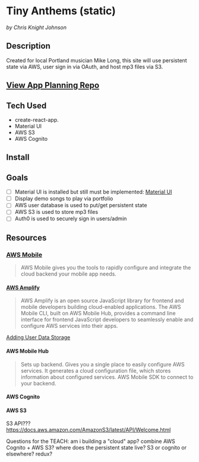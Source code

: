 # Tiny Anthems (static)
*by Chris Knight Johnson*
## Description
Created for local Portland musician Mike Long, this site will use persistent state via AWS, user sign in via OAuth, and host mp3 files via S3.

## [View App Planning Repo](https://github.com/ckjpdx/tiny-anthems-planning)
## Tech Used
* create-react-app.
* Material UI
* AWS S3
* AWS Cognito

## Install


## Goals
- [ ] Material UI is installed but still must be implemented: [Material UI](https://www.npmjs.com/package/material-ui)
- [ ] Display demo songs to play via portfolio
- [ ] AWS user database is used to put/get persistent state
- [ ] AWS S3 is used to store mp3 files
- [ ] Auth0 is used to securely sign in users/admin

## Resources

### [AWS Mobile](https://aws.amazon.com/mobile/)
> AWS Mobile gives you the tools to rapidly configure and integrate the cloud backend your mobile app needs.

#### [AWS Amplify](https://github.com/aws/aws-amplify)
> AWS Amplify is an open source JavaScript library for frontend and mobile developers building cloud-enabled applications. The AWS Mobile CLI, built on AWS Mobile Hub, provides a command line interface for frontend JavaScript developers to seamlessly enable and configure AWS services into their apps.

[Adding User Data Storage](https://docs.aws.amazon.com/aws-mobile/latest/developerguide/web-add-storage.html)

#### AWS Mobile Hub
> Sets up backend. Gives you a single place to easily configure AWS services. It generates a cloud configuration file, which stores information about configured services. AWS Mobile SDK to connect to your backend.

#### AWS Cognito

#### AWS S3

S3 API??? https://docs.aws.amazon.com/AmazonS3/latest/API/Welcome.html

Questions for the TEACH:
am i building a "cloud" app?
combine AWS Cognito + AWS S3?
where does the persistent state live? S3 or cognito or elsewhere?
redux?
